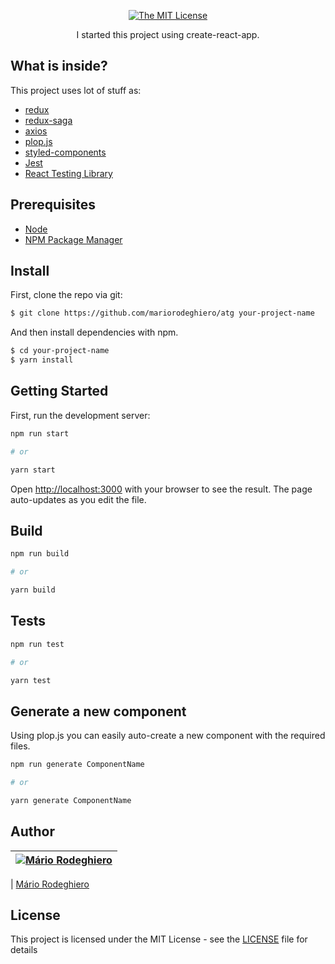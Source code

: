 <div align="center">

[![The MIT License](https://img.shields.io/badge/license-MIT-blue.svg?style=flat-square)](http://opensource.org/licenses/MIT)

<p>I started this project using create-react-app.</p>
</div>

## What is inside?

This project uses lot of stuff as:

- [redux](https://redux.js.org/)
- [redux-saga](https://redux-saga.js.org/)
- [axios](https://github.com/axios/axios)
- [plop.js](https://plopjs.com/)
- [styled-components](https://styled-components.com/)
- [Jest](https://jestjs.io/)
- [React Testing Library](https://testing-library.com/docs/react-testing-library/intro)

## Prerequisites

- [Node](https://nodejs.org/en/)
- [NPM Package Manager](https://www.npmjs.com/)

## Install

First, clone the repo via git:

```bash
$ git clone https://github.com/mariorodeghiero/atg your-project-name
```

And then install dependencies with npm.

```bash
$ cd your-project-name
$ yarn install
```


## Getting Started

First, run the development server:

```bash
npm run start

# or

yarn start
```

Open [http://localhost:3000](http://localhost:3000) with your browser to see the result. The page auto-updates as you edit the file.

## Build

```bash
npm run build

# or

yarn build
```

## Tests

```bash
npm run test

# or

yarn test
```

## Generate a new component

Using plop.js you can easily auto-create a new component with the required files.


```bash
npm run generate ComponentName

# or

yarn generate ComponentName
```

## Author

| [![Mário Rodeghiero](https://avatars1.githubusercontent.com/u/24671133?s=88&v=4)](https://github.com/mariorodeghiero) |
| --------------------------------------------------------------------------------------------------------------------- |

| [Mário Rodeghiero](https://github.com/mariorodeghiero)

## License

This project is licensed under the MIT License - see the [LICENSE](LICENSE) file for details
